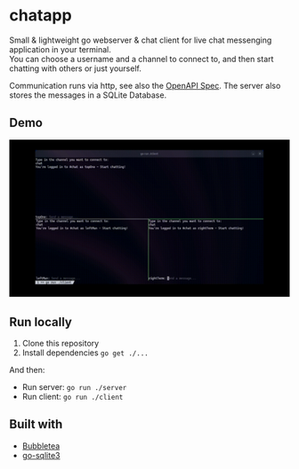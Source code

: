# chatapp

Small & lightweight go webserver & chat client for live chat messenging application in your terminal.  
You can choose a username and a channel to connect to, and then start chatting with others or just yourself.

Communication runs via http, see also the [OpenAPI Spec](./openapi.yaml). The server also stores the messages in a SQLite Database.

## Demo

![Demonstration](./assets/demo.gif)

## Run locally

1. Clone this repository
2. Install dependencies `go get ./...`

And then:

-   Run server: `go run ./server`
-   Run client: `go run ./client`

## Built with

-   [Bubbletea](https://github.com/charmbracelet/bubbletea)
-   [go-sqlite3](https://github.com/mattn/go-sqlite3)

